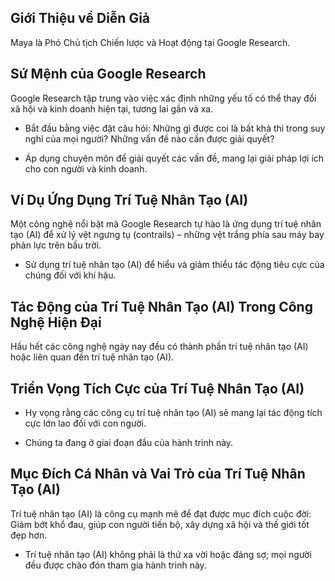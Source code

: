 ## Giới Thiệu về Diễn Giả

Maya là Phó Chủ tịch Chiến lược và Hoạt động tại Google Research.

## Sứ Mệnh của Google Research

Google Research tập trung vào việc xác định những yếu tố có thể thay đổi xã hội và kinh doanh hiện tại, tương lai gần và xa.

- Bắt đầu bằng việc đặt câu hỏi: Những gì được coi là bất khả thi trong suy nghĩ của mọi người? Những vấn đề nào cần được giải quyết?
    
- Áp dụng chuyên môn để giải quyết các vấn đề, mang lại giải pháp lợi ích cho con người và kinh doanh.
    

## Ví Dụ Ứng Dụng Trí Tuệ Nhân Tạo (AI)

Một công nghệ nổi bật mà Google Research tự hào là ứng dụng trí tuệ nhân tạo (AI) để xử lý vệt ngưng tụ (contrails) – những vệt trắng phía sau máy bay phản lực trên bầu trời.

- Sử dụng trí tuệ nhân tạo (AI) để hiểu và giảm thiểu tác động tiêu cực của chúng đối với khí hậu.
    

## Tác Động của Trí Tuệ Nhân Tạo (AI) Trong Công Nghệ Hiện Đại

Hầu hết các công nghệ ngày nay đều có thành phần trí tuệ nhân tạo (AI) hoặc liên quan đến trí tuệ nhân tạo (AI).

## Triển Vọng Tích Cực của Trí Tuệ Nhân Tạo (AI)

- Hy vọng rằng các công cụ trí tuệ nhân tạo (AI) sẽ mang lại tác động tích cực lớn lao đối với con người.
    
- Chúng ta đang ở giai đoạn đầu của hành trình này.
    

## Mục Đích Cá Nhân và Vai Trò của Trí Tuệ Nhân Tạo (AI)

Trí tuệ nhân tạo (AI) là công cụ mạnh mẽ để đạt được mục đích cuộc đời: Giảm bớt khổ đau, giúp con người tiến bộ, xây dựng xã hội và thế giới tốt đẹp hơn.

- Trí tuệ nhân tạo (AI) không phải là thứ xa vời hoặc đáng sợ; mọi người đều được chào đón tham gia hành trình này.